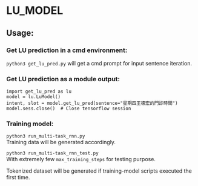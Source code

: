# LU_MODEL

## Usage:
### Get LU prediction in a cmd environment:
`python3 get_lu_pred.py` will get a cmd prompt for input sentence iteration.

### Get LU prediction as a module output:
	import get_lu_pred as lu
	model = lu.LuModel()
	intent, slot = model.get_lu_pred(sentence="星期四王德宏的門診時間")
	model.sess.close()  # Close tensorflow session

### Training model:
`python3 run_multi-task_rnn.py`  
Training data will be generated accordingly.

`python3 run_multi-task_rnn_test.py`  
With extremely few `max_training_steps` for testing purpose.

Tokenized dataset will be generated if training-model scripts executed the first time.
